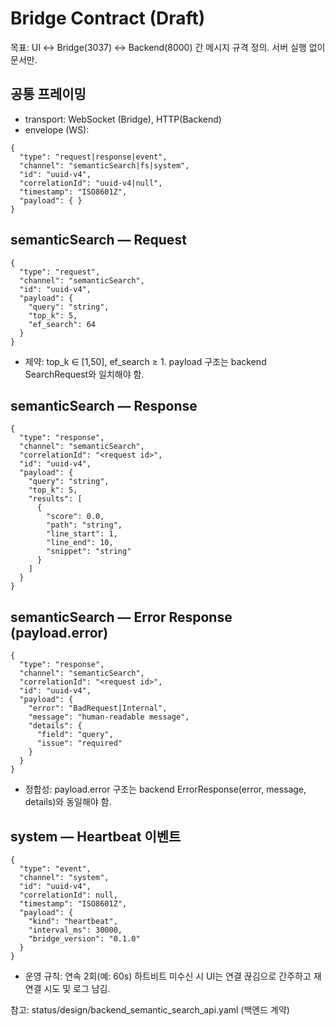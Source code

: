 # Bridge Contract (Draft)

목표: UI ↔ Bridge(3037) ↔ Backend(8000) 간 메시지 규격 정의. 서버 실행 없이 문서만.

## 공통 프레이밍
- transport: WebSocket (Bridge), HTTP(Backend)
- envelope (WS):
```/dev/null/bridge_envelope.json#L1-50
{
  "type": "request|response|event",
  "channel": "semanticSearch|fs|system",
  "id": "uuid-v4",
  "correlationId": "uuid-v4|null",
  "timestamp": "ISO8601Z",
  "payload": { }
}
```

## semanticSearch — Request
```/dev/null/semantic_search_request.json#L1-60
{
  "type": "request",
  "channel": "semanticSearch",
  "id": "uuid-v4",
  "payload": {
    "query": "string",
    "top_k": 5,
    "ef_search": 64
  }
}
```

- 제약: top_k ∈ [1,50], ef_search ≥ 1. payload 구조는 backend SearchRequest와 일치해야 함.

## semanticSearch — Response
```/dev/null/semantic_search_response.json#L1-120
{
  "type": "response",
  "channel": "semanticSearch",
  "correlationId": "<request id>",
  "id": "uuid-v4",
  "payload": {
    "query": "string",
    "top_k": 5,
    "results": [
      {
        "score": 0.0,
        "path": "string",
        "line_start": 1,
        "line_end": 10,
        "snippet": "string"
      }
    ]
  }
}
```

## semanticSearch — Error Response (payload.error)
```/dev/null/semantic_search_error_response.json#L1-80
{
  "type": "response",
  "channel": "semanticSearch",
  "correlationId": "<request id>",
  "id": "uuid-v4",
  "payload": {
    "error": "BadRequest|Internal",
    "message": "human-readable message",
    "details": {
      "field": "query",
      "issue": "required"
    }
  }
}
```

- 정합성: payload.error 구조는 backend ErrorResponse(error, message, details)와 동일해야 함.

## system — Heartbeat 이벤트
```/dev/null/system_heartbeat_event.json#L1-60
{
  "type": "event",
  "channel": "system",
  "id": "uuid-v4",
  "correlationId": null,
  "timestamp": "ISO8601Z",
  "payload": {
    "kind": "heartbeat",
    "interval_ms": 30000,
    "bridge_version": "0.1.0"
  }
}
```

- 운영 규칙: 연속 2회(예: 60s) 하트비트 미수신 시 UI는 연결 끊김으로 간주하고 재연결 시도 및 로그 남김.

참고: status/design/backend_semantic_search_api.yaml (백엔드 계약)

